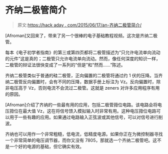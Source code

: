 # 齐纳二极管简介

> 原文:[https://hack aday . com/2015/06/17/an-齐纳二极管简介/](https://hackaday.com/2015/06/17/an-introduction-to-zener-diodes/)

[Afroman]又回来了，带来了另一个很棒的电子基础教程视频。这次是齐纳二极管。

每本《电子初学者指南》的第三或第四页都将二极管描述为“只允许电流单向流动的元件”这是真的；二极管只允许电流单向流动。然而，像任何深度的知识一样，二极管的辩证法很快变成了一系列的“但是”和“然而……”陈述。

齐纳二极管类似于普通的硅二极管，正向偏置的二极管将通过约 1 伏的压降。当齐纳二极管反向偏置时，会有不同的压降，数据手册上标注为 Vz。反向偏置时，除非电压高于 Vz，否则电流不会流过二极管。这就是 zeners 对许多应用程序有用的原因。

[Afroman]介绍了齐纳的一些最有用的应用，包括二极管箝位电路。该电路会将电压箝位在最大值 Vz，这在将信号馈入模拟输入时非常有用。这种电压箝位电路可以用于一些有趣的应用。如果通过电路输入正弦波或其他信号，可以对信号进行削波。

齐纳也可以用作一个非常粗糙，低电流，低精度电源。如果你正在为微控制器寻找一个非常简单的电压调节器，而你又没有 7805，那就选一个齐纳二极管吧。这不是一个好的电源的基础，但它确实有效。